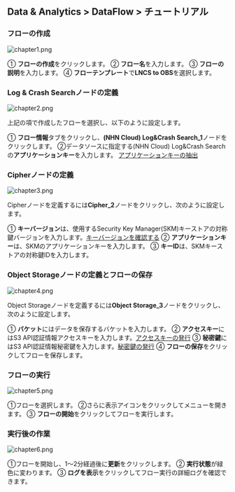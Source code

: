 ## Data & Analytics > DataFlow > チュートリアル

### フローの作成

![chapter1.png](http://static.toastoven.net/prod_dataflow/en/tutorial/chapter1.png)

① **フローの作成**をクリックします。
② **フロー名**を入力します。
③ **フローの説明**を入力します。
④ **フローテンプレート**で**LNCS to OBS**を選択します。

### Log & Crash Searchノードの定義

![chapter2.png](http://static.toastoven.net/prod_dataflow/en/tutorial/chapter2.png)

上記の項で作成したフローを選択し、以下のように設定します。

① **フロー情報**タブをクリックし、**(NHN Cloud) Log&Crash Search_1**ノードをクリックします。
②データソースに指定する(NHN Cloud) Log&Crash Searchの**アプリケーションキー**を入力します。 [アプリケーションキーの抽出](https://docs.toast.com/ko/Data%20&%20Analytics/Log%20&%20Crash%20Search/ko/console-guide/#appkey)

### Cipherノードの定義

![chapter3.png](http://static.toastoven.net/prod_dataflow/en/tutorial/chapter3.png)

Cipherノードを定義するには**Cipher_2**ノードをクリックし、次のように設定します。

① **キーバージョン**は、使用するSecurity Key Manager(SKM)キーストアの対称鍵バージョンを入力します。[キーバージョンを確認する](https://docs.toast.com/ko/Security/Secure%20Key%20Manager/ko/console-guide/)
② **アプリケーションキー**は、SKMのアプリケーションキーを入力します。
③ **キーID**は、SKMキーストアの対称鍵IDを入力します。

### Object Storageノードの定義とフローの保存

![chapter4.png](http://static.toastoven.net/prod_dataflow/en/tutorial/chapter4.png)

Object Storageノードを定義するには**Object Storage_3**ノードをクリックし、次のように設定します。

① **バケット**にはデータを保存するバケットを入力します。
② **アクセスキー**にはS3 API認証情報アクセスキーを入力します。[アクセスキーの発行](https://docs.toast.com/ko/Storage/Object%20Storage/ko/s3-api-guide/#s3-api)
③ **秘密鍵**にはS3 API認証情報秘密鍵を入力します。[秘密鍵の発行](https://docs.toast.com/ko/Storage/Object%20Storage/ko/s3-api-guide/#s3-api)
④ **フローの保存**をクリックしてフローを保存します。

### フローの実行

![chapter5.png](http://static.toastoven.net/prod_dataflow/en/tutorial/chapter5.png)

①フローを選択します。
②さらに表示アイコンをクリックしてメニューを開きます。
③ **フローの開始**をクリックしてフローを実行します。

### 実行後の作業

![chapter6.png](http://static.toastoven.net/prod_dataflow/en/tutorial/chapter6.png)

①フローを開始し、1～2分経過後に**更新**をクリックします。
② **実行状態**が緑色に変わります。
③ **ログを表示**をクリックしてフロー実行の詳細ログを確認できます。
